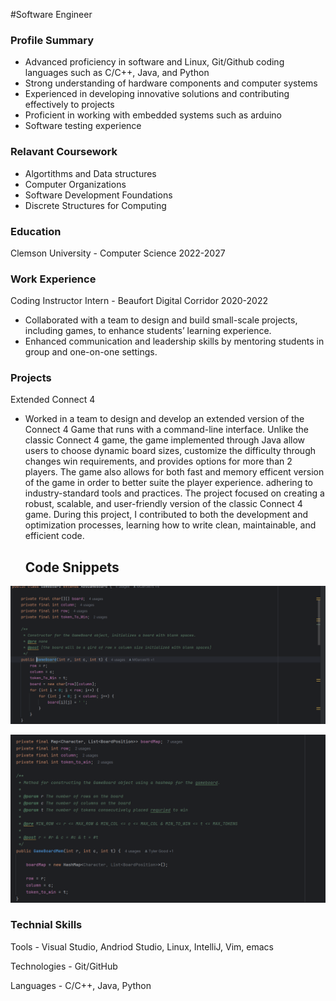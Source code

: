 #Software Engineer

### Profile Summary
- Advanced proficiency in software and Linux, Git/Github coding languages such as C/C++, Java, and Python
- Strong understanding of hardware components and computer systems
- Experienced in developing innovative solutions and contributing effectively to projects
- Proficient in working with embedded systems such as arduino
- Software testing experience

### Relavant Coursework
- Algortithms and Data structures
- Computer Organizations
- Software Development Foundations
- Discrete Structures for Computing 

### Education
Clemson University - Computer Science 2022-2027

### Work Experience
Coding Instructor Intern - Beaufort Digital Corridor 2020-2022
- Collaborated with a team to design and build small-scale projects, including games, to enhance students’ learning experience.
- Enhanced communication and leadership skills by mentoring students in group and one-on-one settings.

### Projects
Extended Connect 4
- Worked in a team to design and develop an extended version of the Connect 4 Game that runs with a command-line interface. Unlike the classic Connect 4 game, the game implemented through Java allow users to choose dynamic board sizes, customize the difficulty through changes win requirements, and provides options for more than 2 players. The game also allows for both fast and memory efficent version of the game in order to better suite the player experience. adhering to industry-standard tools and practices. The project focused on creating a robust, scalable, and user-friendly version of the classic Connect 4 game. During this project, I contributed to both the development and optimization processes, learning how to write clean, maintainable, and efficient code.

  ## Code Snippets
![HEYYYY MR MEESEEEKS LOOKAT ME!](Assets/2DArray.PNG)



![Alt text describing the image](Assets/gameboardMem.PNG)

### Technial Skills
Tools - Visual Studio, Andriod Studio, Linux, IntelliJ, Vim, emacs

Technologies - Git/GitHub

Languages - C/C++, Java, Python
